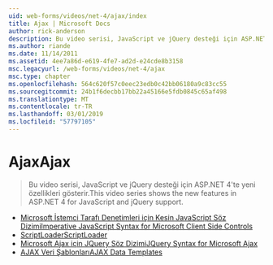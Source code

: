 ```yaml
---
uid: web-forms/videos/net-4/ajax/index
title: Ajax | Microsoft Docs
author: rick-anderson
description: Bu video serisi, JavaScript ve jQuery desteği için ASP.NET 4'te yeni özellikleri gösterir.
ms.author: riande
ms.date: 11/14/2011
ms.assetid: 4ee7a86d-e619-4fe7-ad2d-e24cde8b3158
msc.legacyurl: /web-forms/videos/net-4/ajax
msc.type: chapter
ms.openlocfilehash: 564c620f57c0eec23edb0c42bb06180a9c83cc55
ms.sourcegitcommit: 24b1f6decbb17bb22a45166e5fdb0845c65af498
ms.translationtype: MT
ms.contentlocale: tr-TR
ms.lasthandoff: 03/01/2019
ms.locfileid: "57797105"
---
```

<a name="ajax"></a><span data-ttu-id="dd664-103">Ajax</span><span class="sxs-lookup"><span data-stu-id="dd664-103">Ajax</span></span>
====================
> <span data-ttu-id="dd664-104">Bu video serisi, JavaScript ve jQuery desteği için ASP.NET 4'te yeni özellikleri gösterir.</span><span class="sxs-lookup"><span data-stu-id="dd664-104">This video series shows the new features in ASP.NET 4 for JavaScript and jQuery support.</span></span>


- [<span data-ttu-id="dd664-105">Microsoft İstemci Tarafı Denetimleri için Kesin JavaScript Söz Dizimi</span><span class="sxs-lookup"><span data-stu-id="dd664-105">Imperative JavaScript Syntax for Microsoft Client Side Controls</span></span>](aspnet-4-quick-hit-imperative-javascript-syntax-for-microsoft-client-side-controls.md)
- [<span data-ttu-id="dd664-106">ScriptLoader</span><span class="sxs-lookup"><span data-stu-id="dd664-106">ScriptLoader</span></span>](aspnet-4-quick-hit-the-scriptloader.md)
- [<span data-ttu-id="dd664-107">Microsoft Ajax için JQuery Söz Dizimi</span><span class="sxs-lookup"><span data-stu-id="dd664-107">JQuery Syntax for Microsoft Ajax</span></span>](aspnet-4-quick-hit-jquery-syntax-for-microsoft-ajax.md)
- [<span data-ttu-id="dd664-108">AJAX Veri Şablonları</span><span class="sxs-lookup"><span data-stu-id="dd664-108">AJAX Data Templates</span></span>](aspnet-4-quick-hit-ajax-data-templates.md)
